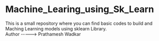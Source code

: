 # Machine_Learing_using_Sk_Learn
This is a small repository where you can find basic codes to build and Maching Learning models using sklearn Library. 
<br>
Author -----> Prathamesh Wadkar
